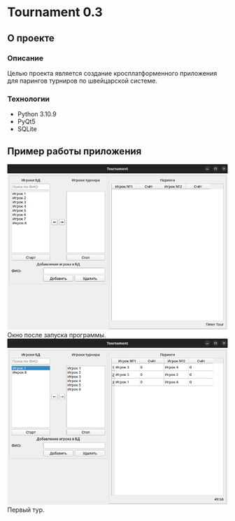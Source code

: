 # Tournament 0.3

## О проекте

### Описание

Целью проекта является создание кросплатформенного приложения для 
парингов турниров по швейцарской системе.

### Технологии

- Python 3.10.9
- PyQt5
- SQLite

## Пример работы приложения

<img src="img/application_start.png" width="700">
<br>
Окно после запуска программы.
<br>
<img src="img/tournament_start.png" width="700">
<br>
Первый тур.
<br>